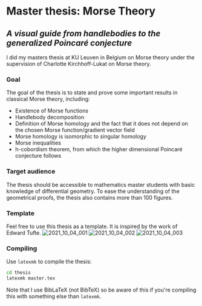 # Master thesis: Morse Theory

## *A visual guide from handlebodies to the generalized Poincaré conjecture*


I did my masters thesis at KU Leuven in Belgium on Morse theory under the supervision of Charlotte Kirchhoff-Lukat on Morse theory.

### Goal

The goal of the thesis is to state and prove some important results in classical Morse theory, including:

* Existence of Morse functions
* Handlebody decomposition
* Definition of Morse homology and the fact that it does not depend on the chosen Morse function/gradient vector field
* Morse homology is isomorphic to singular homology
* Morse inequalities
* h-cobordism theorem, from which the higher dimensional Poincaré conjecture follows

### Target audience

The thesis should be accessible to mathematics master students with basic knowledge of differential geometry. To ease the understanding of the geometrical proofs, the thesis also contains more than 100 figures.

### Template

Feel free to use this thesis as a template. It is inspired by the work of Edward Tufte.
![2021_10_04_001](https://user-images.githubusercontent.com/7069691/135912959-b73f2080-ad53-40d3-bd45-ee54fac604d0.png)
![2021_10_04_002](https://user-images.githubusercontent.com/7069691/135912965-37c8ddf9-4d93-4c59-9f89-a9fc03d4dd4a.png)
![2021_10_04_003](https://user-images.githubusercontent.com/7069691/135912973-a7eaceff-9cb8-4dda-ab87-7a19f5358718.png)




### Compiling

Use `latexmk` to compile the thesis:
```sh
cd thesis
latexmk master.tex
```

Note that I use BibLaTeX (not BibTeX) so be aware of this if you're compiling this with something else than `latexmk`.
